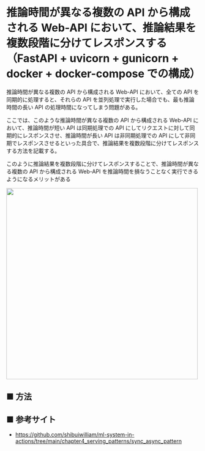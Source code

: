 # 推論時間が異なる複数の API から構成される Web-API において、推論結果を複数段階に分けてレスポンスする（FastAPI + uvicorn + gunicorn + docker + docker-compose での構成）

推論時間が異なる複数の API から構成される Web-API において、全ての API を同期的に処理すると、それらの API を並列処理で実行した場合でも、最も推論時間の長い API の処理時間になってしまう問題がある。

ここでは、このような推論時間が異なる複数の API から構成される Web-API において、推論時間が短い API は同期処理での API にしてリクエストに対して同期的にレスポンスさせ、推論時間が長い API は非同期処理での API にして非同期でレスポンスさせるといった具合で、推論結果を複数段階に分けてレスポンスする方法を記載する。

このように推論結果を複数段階に分けてレスポンスすることで、推論時間が異なる複数の API から構成される Web-API を推論時間を損なうことなく実行できるようになるメリットがある

<img src="https://user-images.githubusercontent.com/25688193/126888260-6d28dfef-7532-4b0f-9ca4-a96a14d3e470.png" width="500"><br>

## ■ 方法


## ■ 参考サイト

- https://github.com/shibuiwilliam/ml-system-in-actions/tree/main/chapter4_serving_patterns/sync_async_pattern